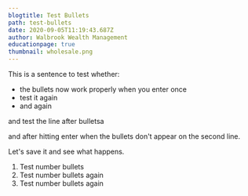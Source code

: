```yaml
---
blogtitle: Test Bullets
path: test-bullets
date: 2020-09-05T11:19:43.687Z
author: Walbrook Wealth Management
educationpage: true
thumbnail: wholesale.png
---
```

This is a sentence to test whether:

* the bullets now work properly when you enter once
* test it again
* and again

and test the line after bulletsa

and after hitting enter when the bullets don't appear on the second line.

Let's save it and see what happens.





1. Test number bullets
2. Test number bullets again
3. Test number bullets again